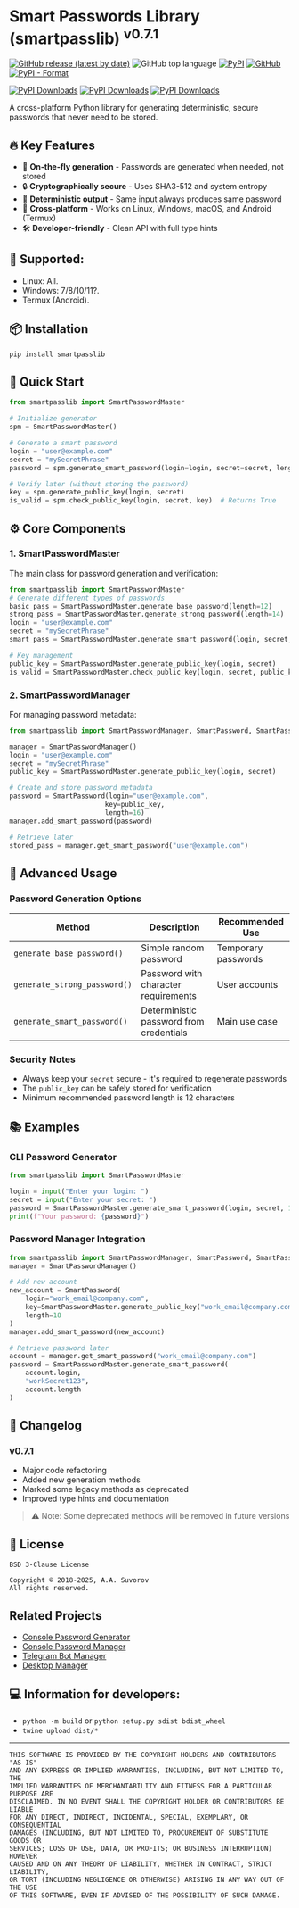 # Smart Passwords Library (smartpasslib) <sup>v0.7.1</sup>

[![GitHub release (latest by date)](https://img.shields.io/github/v/release/smartlegionlab/smartpasslib)](https://github.com/smartlegionlab/smartpasslib/)
![GitHub top language](https://img.shields.io/github/languages/top/smartlegionlab/smartpasslib)
[![PyPI](https://img.shields.io/pypi/v/smartpasslib)](https://pypi.org/project/smartpasslib)
[![GitHub](https://img.shields.io/github/license/smartlegionlab/smartpasslib)](https://github.com/smartlegionlab/smartpasslib/blob/master/LICENSE)
[![PyPI - Format](https://img.shields.io/pypi/format/smartpasslib)](https://pypi.org/project/smartpasslib)

[![PyPI Downloads](https://static.pepy.tech/badge/smartpasslib)](https://pepy.tech/projects/smartpasslib)
[![PyPI Downloads](https://static.pepy.tech/badge/smartpasslib/month)](https://pepy.tech/projects/smartpasslib)
[![PyPI Downloads](https://static.pepy.tech/badge/smartpasslib/week)](https://pepy.tech/projects/smartpasslib)

A cross-platform Python library for generating deterministic, secure passwords that never need to be stored.

## 🔥 Key Features

- 🚀 **On-the-fly generation** - Passwords are generated when needed, not stored
- 🔒 **Cryptographically secure** - Uses SHA3-512 and system entropy
- 🔄 **Deterministic output** - Same input always produces same password
- 📱 **Cross-platform** - Works on Linux, Windows, macOS, and Android (Termux)
- 🛠️ **Developer-friendly** - Clean API with full type hints

## 🤝 Supported:

- Linux: All.
- Windows: 7/8/10/11?.
- Termux (Android).

## 📦 Installation

```bash
pip install smartpasslib
```

## 🚀 Quick Start

```python
from smartpasslib import SmartPasswordMaster

# Initialize generator
spm = SmartPasswordMaster()

# Generate a smart password
login = "user@example.com"
secret = "mySecretPhrase"
password = spm.generate_smart_password(login=login, secret=secret, length=16)

# Verify later (without storing the password)
key = spm.generate_public_key(login, secret)
is_valid = spm.check_public_key(login, secret, key)  # Returns True
```

## ⚙️ Core Components

### 1. SmartPasswordMaster
The main class for password generation and verification:

```python
from smartpasslib import SmartPasswordMaster
# Generate different types of passwords
basic_pass = SmartPasswordMaster.generate_base_password(length=12)
strong_pass = SmartPasswordMaster.generate_strong_password(length=14)
login = "user@example.com"
secret = "mySecretPhrase"
smart_pass = SmartPasswordMaster.generate_smart_password(login, secret, 16)

# Key management
public_key = SmartPasswordMaster.generate_public_key(login, secret)
is_valid = SmartPasswordMaster.check_public_key(login, secret, public_key)
```

### 2. SmartPasswordManager
For managing password metadata:

```python
from smartpasslib import SmartPasswordManager, SmartPassword, SmartPasswordMaster

manager = SmartPasswordManager()
login = "user@example.com"
secret = "mySecretPhrase"
public_key = SmartPasswordMaster.generate_public_key(login, secret)

# Create and store password metadata
password = SmartPassword(login="user@example.com", 
                        key=public_key, 
                        length=16)
manager.add_smart_password(password)

# Retrieve later
stored_pass = manager.get_smart_password("user@example.com")
```

## 🔧 Advanced Usage

### Password Generation Options
| Method                       | Description                             | Recommended Use     |
|------------------------------|-----------------------------------------|---------------------|
| `generate_base_password()`   | Simple random password                  | Temporary passwords |
| `generate_strong_password()` | Password with character requirements    | User accounts       |
| `generate_smart_password()`  | Deterministic password from credentials | Main use case       |

### Security Notes
- Always keep your `secret` secure - it's required to regenerate passwords
- The `public_key` can be safely stored for verification
- Minimum recommended password length is 12 characters

## 📚 Examples

### CLI Password Generator
```python
from smartpasslib import SmartPasswordMaster

login = input("Enter your login: ")
secret = input("Enter your secret: ")
password = SmartPasswordMaster.generate_smart_password(login, secret, 14)
print(f"Your password: {password}")
```

### Password Manager Integration
```python
from smartpasslib import SmartPasswordManager, SmartPassword, SmartPasswordMaster
manager = SmartPasswordManager()

# Add new account
new_account = SmartPassword(
    login="work_email@company.com",
    key=SmartPasswordMaster.generate_public_key("work_email@company.com", "workSecret123"),
    length=18
)
manager.add_smart_password(new_account)

# Retrieve password later
account = manager.get_smart_password("work_email@company.com")
password = SmartPasswordMaster.generate_smart_password(
    account.login,
    "workSecret123",
    account.length
)
```

## 📝 Changelog

### v0.7.1
- Major code refactoring
- Added new generation methods
- Marked some legacy methods as deprecated
- Improved type hints and documentation

> ⚠️ Note: Some deprecated methods will be removed in future versions

## 📜 License
    BSD 3-Clause License
    
    Copyright © 2018-2025, A.A. Suvorov  
    All rights reserved.

## Related Projects
- [Console Password Generator](https://github.com/smartlegionlab/clipassgen/)
- [Console Password Manager](https://github.com/smartlegionlab/clipassman/)
- [Telegram Bot Manager](https://t.me/smartpasswordmanagerbot)
- [Desktop Manager](https://github.com/smartlegionlab/smart_password_manager_desktop/)


## 💻 Information for developers:

- `python -m build` or `python setup.py sdist bdist_wheel`
- `twine upload dist/*`

***

    THIS SOFTWARE IS PROVIDED BY THE COPYRIGHT HOLDERS AND CONTRIBUTORS "AS IS"
    AND ANY EXPRESS OR IMPLIED WARRANTIES, INCLUDING, BUT NOT LIMITED TO, THE
    IMPLIED WARRANTIES OF MERCHANTABILITY AND FITNESS FOR A PARTICULAR PURPOSE ARE
    DISCLAIMED. IN NO EVENT SHALL THE COPYRIGHT HOLDER OR CONTRIBUTORS BE LIABLE
    FOR ANY DIRECT, INDIRECT, INCIDENTAL, SPECIAL, EXEMPLARY, OR CONSEQUENTIAL
    DAMAGES (INCLUDING, BUT NOT LIMITED TO, PROCUREMENT OF SUBSTITUTE GOODS OR
    SERVICES; LOSS OF USE, DATA, OR PROFITS; OR BUSINESS INTERRUPTION) HOWEVER
    CAUSED AND ON ANY THEORY OF LIABILITY, WHETHER IN CONTRACT, STRICT LIABILITY,
    OR TORT (INCLUDING NEGLIGENCE OR OTHERWISE) ARISING IN ANY WAY OUT OF THE USE
    OF THIS SOFTWARE, EVEN IF ADVISED OF THE POSSIBILITY OF SUCH DAMAGE.